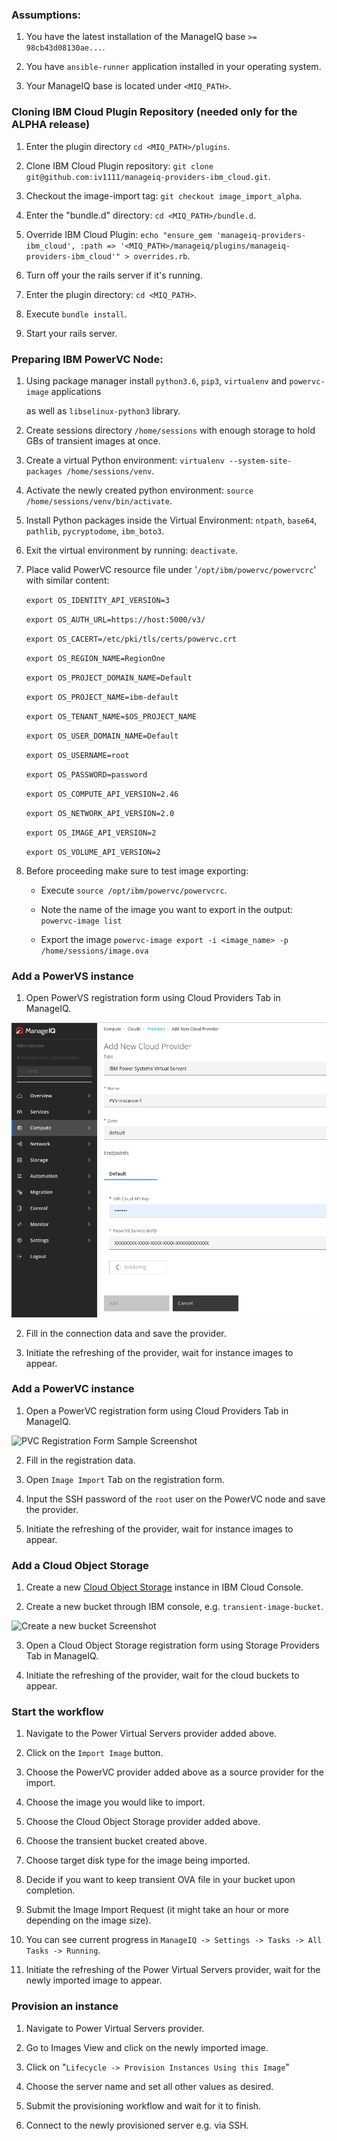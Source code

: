 ### Assumptions:

1. You have the latest installation of the ManageIQ base `>= 98cb43d08130ae...`.


2. You have `ansible-runner` application installed in your operating system.

   
3. Your ManageIQ base is located under `<MIQ_PATH>`.

### Cloning IBM Cloud Plugin Repository (needed only for the ALPHA release)

1. Enter the plugin directory `cd <MIQ_PATH>/plugins`.


2. Clone IBM Cloud Plugin repository: `git clone git@github.com:iv1111/manageiq-providers-ibm_cloud.git`.


3. Checkout the image-import tag: `git checkout image_import_alpha`.


4. Enter the "bundle.d" directory: `cd <MIQ_PATH>/bundle.d`.


5. Override IBM Cloud Plugin: `echo "ensure_gem 'manageiq-providers-ibm_cloud', :path => '<MIQ_PATH>/manageiq/plugins/manageiq-providers-ibm_cloud'" > overrides.rb`.


6. Turn off your the rails server if it's running.


7. Enter the plugin directory: `cd <MIQ_PATH>`.


8. Execute `bundle install`.


9. Start your rails server.


### Preparing IBM PowerVC Node:

1.  Using package manager install `python3.6`, `pip3`, `virtualenv` and `powervc-image` applications 
    
    as well as `libselinux-python3` library.


    
2.  Create sessions directory `/home/sessions` with enough storage to hold GBs of transient images at once.


3.  Create a virtual Python environment: `virtualenv --system-site-packages /home/sessions/venv`.


4.  Activate the newly created python environment:  `source /home/sessions/venv/bin/activate`.


5.  Install Python packages inside the Virtual Environment: `ntpath`, `base64`, `pathlib`, `pycryptodome`, `ibm_boto3`.


6.  Exit the virtual environment by running: `deactivate`.    

 
7.  Place valid PowerVC resource file under '`/opt/ibm/powervc/powervcrc`' with similar content:
    
    `export OS_IDENTITY_API_VERSION=3`
    
    `export OS_AUTH_URL=https://host:5000/v3/`
    
    `export OS_CACERT=/etc/pki/tls/certs/powervc.crt`
    
    `export OS_REGION_NAME=RegionOne`
    
    `export OS_PROJECT_DOMAIN_NAME=Default`
    
    `export OS_PROJECT_NAME=ibm-default`
    
    `export OS_TENANT_NAME=$OS_PROJECT_NAME`
    
    `export OS_USER_DOMAIN_NAME=Default`
    
    `export OS_USERNAME=root`
    
    `export OS_PASSWORD=password`
    
    `export OS_COMPUTE_API_VERSION=2.46`
    
    `export OS_NETWORK_API_VERSION=2.0`
    
    `export OS_IMAGE_API_VERSION=2`
    
    `export OS_VOLUME_API_VERSION=2`


8. Before proceeding make sure to test image exporting:

   * Execute `source /opt/ibm/powervc/powervcrc`.
     
   * Note the name of the image you want to export in the output: `powervc-image list`
   
   * Export the image `powervc-image export -i <image_name> -p /home/sessions/image.ova`


### Add a PowerVS instance

1.  Open PowerVS registration form using Cloud Providers Tab in ManageIQ.


![PVS Registration Form Sample Screenshot](../images/pvs.png)


2. Fill in the connection data and save the provider.


3. Initiate the refreshing of the provider, wait for instance images to appear.


### Add a PowerVC instance

1.  Open a PowerVC registration form using Cloud Providers Tab in ManageIQ.

![PVC Registration Form Sample Screenshot](../images/pvc.png)

2. Fill in the registration data.


3.  Open `Image Import` Tab on the registration form.


4.  Input the SSH password of the `root` user on the PowerVC node and save the provider.


5.  Initiate the refreshing of the provider, wait for instance images to appear.


### Add a Cloud Object Storage

1.  Create a new [Cloud Object Storage](https://cloud.ibm.com/objectstorage/create) instance in IBM Cloud Console.


2.  Create a new bucket through IBM console, e.g. `transient-image-bucket`.

![Create a new bucket Screenshot](../images/cos_buckets.png)

3.  Open a Cloud Object Storage registration form using Storage Providers Tab in ManageIQ.


4.  Initiate the refreshing of the provider, wait for the cloud buckets to appear.

### Start the workflow

1. Navigate to the Power Virtual Servers provider added above.


2. Click on the `Import Image` button.


3. Choose the PowerVC provider added above as a source provider for the import.


4. Choose the image you would like to import.


5. Choose the Cloud Object Storage provider added above.


6. Choose the transient bucket created above.


7. Choose target disk type for the image being imported.


8. Decide if you want to keep transient OVA file in your bucket upon completion.


9. Submit the Image Import Request (it might take an hour or more depending on the image size).


10. You can see current progress in `ManageIQ -> Settings -> Tasks -> All Tasks -> Running`.


11.  Initiate the refreshing of the Power Virtual Servers provider, wait for the newly imported image to appear.


### Provision an instance

1. Navigate to Power Virtual Servers provider.


2. Go to Images View and click on the newly imported image.


3. Click on "`Lifecycle -> Provision Instances Using this Image`"


4. Choose the server name and set all other values as desired. 


5. Submit the provisioning workflow and wait for it to finish.


6. Connect to the newly provisioned server e.g. via SSH.